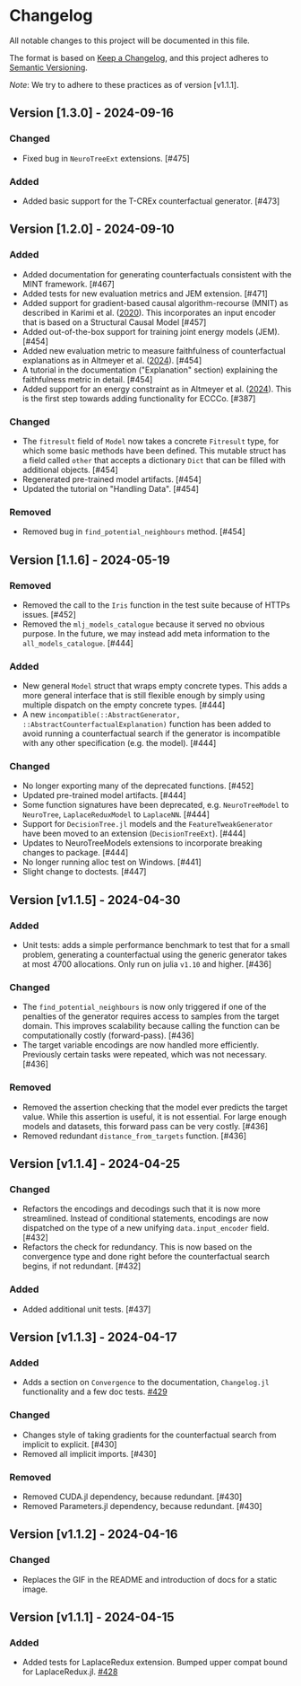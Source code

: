 # Changelog

All notable changes to this project will be documented in this file.

The format is based on [Keep a Changelog](https://keepachangelog.com/en/1.1.0/), and this project adheres to [Semantic Versioning](https://semver.org/spec/v2.0.0.html).

*Note*: We try to adhere to these practices as of version [v1.1.1].

## Version [1.3.0] - 2024-09-16

### Changed

- Fixed bug in `NeuroTreeExt` extensions. [#475]

### Added

- Added basic support for the T-CREx counterfactual generator. [#473]

## Version [1.2.0] - 2024-09-10

### Added

- Added documentation for generating counterfactuals consistent with the MINT framework. [#467]
- Added tests for new evaluation metrics and JEM extension. [#471]
- Added support for gradient-based causal algorithm-recourse (MNIT) as described in Karimi et al. ([2020](https://scholar.google.com/citations?view_op=view_citation&hl=en&user=umI56k0AAAAJ&sortby=pubdate&citation_for_view=umI56k0AAAAJ:kNdYIx-mwKoC)). This incorporates an input encoder that is based on a Structural Causal Model  [#457] 
- Added out-of-the-box support for training joint energy models (JEM). [#454]
- Added new evaluation metric to measure faithfulness of counterfactual explanations as in Altmeyer et al. ([2024](https://scholar.google.com/scholar?cluster=3697701546144846732&hl=en&as_sdt=0,5)). [#454]
- A tutorial in the documentation ("Explanation" section) explaining the faithfulness metric in detail. [#454]
- Added support for an energy constraint as in Altmeyer et al. ([2024](https://scholar.google.com/scholar?cluster=3697701546144846732&hl=en&as_sdt=0,5)). This is the first step towards adding functionality for ECCCo. [#387] 
  
### Changed

- The `fitresult` field of `Model` now takes a concrete `Fitresult` type, for which some basic methods have been defined. This mutable struct has a field called `other` that accepts a dictionary `Dict` that can be filled with additional objects. [#454]
- Regenerated pre-trained model artifacts. [#454]
- Updated the tutorial on "Handling Data". [#454]

### Removed

- Removed bug in `find_potential_neighbours` method. [#454]

## Version [1.1.6] - 2024-05-19

### Removed

- Removed the call to the `Iris` function in the test suite because of HTTPs issues. [#452]
- Removed the `mlj_models_catalogue` because it served no obvious purpose. In the future, we may instead add meta information to the `all_models_catalogue`. [#444]

### Added

- New general `Model` struct that wraps empty concrete types. This adds a more general interface that is still flexible enough by simply using multiple dispatch on the empty concrete types. [#444]
- A new `incompatible(::AbstractGenerator, ::AbstractCounterfactualExplanation)` function has been added to avoid running a counterfactual search if the generator is incompatible with any other specification (e.g. the model). [#444]

### Changed

- No longer exporting many of the deprecated functions. [#452]
- Updated pre-trained model artifacts. [#444]
- Some function signatures have been deprecated, e.g. `NeuroTreeModel` to `NeuroTree`, `LaplaceReduxModel` to `LaplaceNN`. [#444]
- Support for `DecisionTree.jl` models and the `FeatureTweakGenerator` have been moved to an extension (`DecisionTreeExt`). [#444]
- Updates to NeuroTreeModels extensions to incorporate breaking changes to package. [#444]
- No longer running alloc test on Windows. [#441]
- Slight change to doctests. [#447]

## Version [v1.1.5] - 2024-04-30

### Added 

- Unit tests: adds a simple performance benchmark to test that for a small problem, generating a counterfactual using the generic generator takes at most 4700 allocations. Only run on julia `v1.10` and higher. [#436]

### Changed

- The `find_potential_neighbours` is now only triggered if one of the penalties of the generator requires access to samples from the target domain. This improves scalability because calling the function can be computationally costly (forward-pass). [#436] 
- The target variable encodings are now handled more efficiently. Previously certain tasks were repeated, which was not necessary. [#436]

### Removed

- Removed the assertion checking that the model ever predicts the target value. While this assertion is useful, it is not essential. For large enough models and datasets, this forward pass can be very costly. [#436]
- Removed redundant `distance_from_targets` function. [#436]

## Version [v1.1.4] - 2024-04-25

### Changed

- Refactors the encodings and decodings such that it is now more streamlined. Instead of conditional statements, encodings are now dispatched on the type of a new unifying `data.input_encoder` field. [#432]
- Refactors the check for redundancy. This is now based on the convergence type and done right before the counterfactual search begins, if not redundant. [#432]

### Added

- Added additional unit tests. [#437]

## Version [v1.1.3] - 2024-04-17

### Added

- Adds a section on `Convergence` to the documentation, `Changelog.jl` functionality and a few doc tests. [#429]

### Changed

- Changes style of taking gradients for the counterfactual search from implicit to explicit. [#430]
- Removed all implicit imports. [#430]

### Removed 

- Removed CUDA.jl dependency, because redundant. [#430]
- Removed Parameters.jl dependency, because redundant. [#430]

## Version [v1.1.2] - 2024-04-16

### Changed

- Replaces the GIF in the README and introduction of docs for a static image. 

## Version [v1.1.1] - 2024-04-15

### Added

- Added tests for LaplaceRedux extension. Bumped upper compat bound for LaplaceRedux.jl. [#428]


<!-- Links generated by Changelog.jl -->

[#428]: https://github.com/juliatrustworthyai/CounterfactualExplanations.jl/issues/428
[#429]: https://github.com/juliatrustworthyai/CounterfactualExplanations.jl/issues/429
